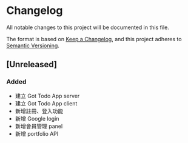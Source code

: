 # Changelog

All notable changes to this project will be documented in this file.

The format is based on [Keep a Changelog](https://keepachangelog.com/en/1.0.0/),
and this project adheres to [Semantic Versioning](https://semver.org/spec/v2.0.0.html).

## [Unreleased]

### Added

- 建立 Got Todo App server
- 建立 Got Todo App client
- 新增註冊、登入功能
- 新增 Google login
- 新增會員管理 panel
- 新增 portfolio API